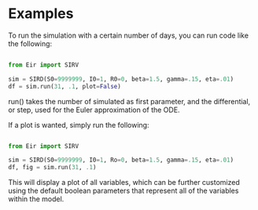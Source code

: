 # Examples

To run the simulation with a certain number of days, you can run code like the following:

```python

from Eir import SIRV

sim = SIRD(S0=9999999, I0=1, R0=0, beta=1.5, gamma=.15, eta=.01)
df = sim.run(31, .1, plot=False)
```

run() takes the number of simulated as first parameter, and the differential, or step, used for the Euler approximation of the ODE.

If a plot is wanted, simply run the following:

```python

from Eir import SIRV

sim = SIRD(S0=9999999, I0=1, Ro=0, beta=1.5, gamma=.15, eta=.01)
df, fig = sim.run(31, .1)

```

This will display a plot of all variables, which can be further customized using the default boolean parameters that represent all of the variables within the model.